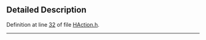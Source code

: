 ## Detailed Description

Definition at line <a href="HAction_8h-source.md#l00032" class="el">32</a> of file <a href="HAction_8h-source.md" class="el">HAction.h</a>.

------------------------------------------------------------------------

